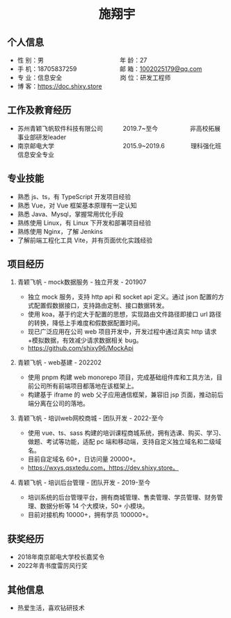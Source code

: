  <center>
     <h1>施翔宇</h1>
 </center>

## 个人信息 

* 性 别：男&emsp;&emsp;&emsp;&emsp;&emsp;&emsp;&emsp;&emsp;&emsp;&emsp;&emsp;&emsp;&ensp;年 龄：27
* 手 机：18705837259 &emsp;&emsp;&emsp;&emsp;&emsp;&emsp;&ensp;  邮 箱：1002025179@qq.com
* 专 业：信息安全 &emsp;&emsp;&emsp;&emsp;&emsp;&emsp;&emsp;&emsp;&emsp; 岗 位：研发工程师
* 博 客：https://doc.shixy.store

## 工作及教育经历

* 苏州青颖飞帆软件科技有限公司&emsp;&emsp;&emsp; 2019.7~至今&emsp;&emsp;&emsp;&emsp;&emsp; 非高校拓展事业部研发leader
* 南京邮电大学&emsp;&emsp;&emsp;&emsp;&emsp;&emsp;&emsp;&emsp;&emsp;&emsp;&emsp; 2015.9~2019.6&emsp;&emsp;&emsp;&emsp; 理科强化班信息安全专业

## 专业技能

* 熟悉 js、ts，有 TypeScript 开发项目经验
* 熟悉 Vue，对 Vue 框架基本原理有一定认知
* 熟悉 Java、Mysql，掌握常用优化手段
* 熟练使用 Linux，有 Linux 下开发和部署项目经验
* 熟练使用 Nginx，了解 Jenkins
* 了解前端工程化工具 Vite，并有页面优化实践经验

## 项目经历

1. 青颖飞帆 - mock数据服务 - 独立开发 - 201907
    * 独立 mock 服务，支持 http api 和 socket api 定义。通过 json 配置的方式配置假数据接口，支持路由定制、接口数据转发。
    * 使用 koa，基于约定大于配置的思想，实现路由文件路径即接口 url 路径的转换，降低上手难度和假数据配置时间。
    * 现已广泛应用在公司 web 项目开发中，开发过程中通过真实 http 请求+模拟数据，有效减少请求数据相关 bug。
    * https://github.com/shixy96/MockApi

2. 青颖飞帆 - web基建 - 202202
    * 使用 pnpm 构建 web monorepo 项目，完成基础组件库和工具方法，目前公司所有前端项目都落地在该框架上。
    * 构建基于 iframe 的 web 父子应用通信框架，兼容旧 jsp 页面，推动前后端分离在公司的落地。

3. 青颖飞帆 - 培训web网校商城 - 团队开发 - 2022-至今
    * 使用 vue、ts、sass 构建的培训课程商城系统，拥有选课、购买、学习、做题、考试等功能，适配 pc 端和移动端，支持自定义独立域名和二级域名。
    * 目前自定域名 60+，日访问量 20000+。
    * https://wxys.qsxtedu.com，https://dev.shixy.store。

4. 青颖飞帆 - 培训后台管理 - 团队开发 - 2019-至今
    * 培训系统的后台管理平台，拥有商城管理、售卖管理、学员管理、财务管理、数据分析等 14 个大模块，50+ 小模块。
    * 目前对接机构 10000+，拥有学员 100000+。

## 获奖经历
* 2018年南京邮电大学校长嘉奖令
* 2022年青书度雷厉风行奖

## 其他信息 
* 热爱生活，喜欢钻研技术
